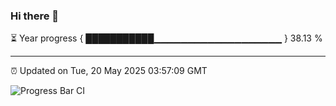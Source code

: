 ### Hi there 👋

⏳ Year progress { ███████████▁▁▁▁▁▁▁▁▁▁▁▁▁▁▁▁▁▁▁ } 38.13 %

---

⏰ Updated on Tue, 20 May 2025 03:57:09 GMT

![Progress Bar CI](https://github.com/IshwaranRudhara/GIT-ACTION/workflows/Progress%20Bar%20CI/badge.svg)
